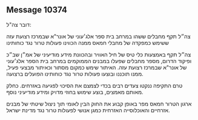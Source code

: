 ## Message 10374

דובר צה"ל:

צה״ל תקף מחבלים ששהו במרחב בית ספר אלג׳עוני של אונר"א שבמרכז רצועת עזה ששימש כמפקדה של מחבלי חמאס ממנה הכווינו פעולות טרור נגד כוחותינו

צה״ל תקף באמצעות כלי טיס של חיל האוויר ובהכוונת מידע מודיעיני של אמ״ן שב״כ ופיקוד הדרום, מספר מחבלים שפעלו במבנים הממוקמים במרחב בית הספר אלג׳עוני של אונר"א שבמרכז רצועת עזה.
האיתור שימש כמקום מסתור וכאיתור מבצעי פעיל, ממנו תוכננו ובוצעו פעולות טרור נגד כוחותינו הפועלים ברצועה.

טרם התקיפה ננקטו צעדים רבים בכדי לצמצם את הסיכוי לפגיעה באזרחים. כחלק מאותם מאמצים, בוצע שימוש בחוזי מדויק ומידע מודיעיני נוסף.

ארגון הטרור חמאס מפר באופן קבוע את החוק הבין לאומי תוך ניצול שיטתי של מבנים אזרחיים והאוכלוסייה האזרחית כמגן אנושי לפעולות טרור נגד מדינת ישראל.

